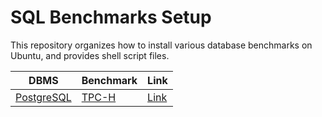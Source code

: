 # SQL Benchmarks Setup

This repository organizes how to install various database benchmarks on Ubuntu, and provides shell script files.

| DBMS | Benchmark | Link |
|--|--|--|
| [PostgreSQL](https://www.postgresql.org) | [TPC-H](https://www.tpc.org/tpch/) | [Link](https://github.com/leehe228/SQL-Benchmark-Setup/tree/main/TPC-H) |
